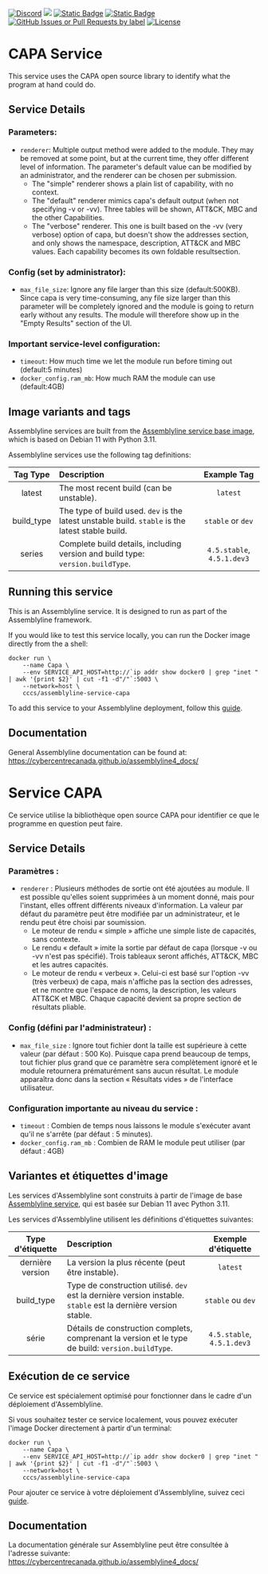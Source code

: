 [![Discord](https://img.shields.io/badge/chat-on%20discord-7289da.svg?sanitize=true)](https://discord.gg/GUAy9wErNu)
[![](https://img.shields.io/discord/908084610158714900)](https://discord.gg/GUAy9wErNu)
[![Static Badge](https://img.shields.io/badge/github-assemblyline-blue?logo=github)](https://github.com/CybercentreCanada/assemblyline)
[![Static Badge](https://img.shields.io/badge/github-assemblyline\_service\_capa-blue?logo=github)](https://github.com/CybercentreCanada/assemblyline-service-capa)
[![GitHub Issues or Pull Requests by label](https://img.shields.io/github/issues/CybercentreCanada/assemblyline/service-capa)](https://github.com/CybercentreCanada/assemblyline/issues?q=is:issue+is:open+label:service-capa)
[![License](https://img.shields.io/github/license/CybercentreCanada/assemblyline-service-capa)](./LICENSE)
# CAPA Service

This service uses the CAPA open source library to identify what the program at hand could do.

## Service Details

### Parameters:

- `renderer`: Multiple output method were added to the module. They may be removed at some point, but at the current time, they offer different level of information. The parameter's default value can be modified by an administrator, and the renderer can be chosen per submission.
    - The "simple" renderer shows a plain list of capability, with no context.
    - The "default" renderer mimics capa's default output (when not specifying -v or -vv). Three tables will be shown, ATT&CK, MBC and the other Capabilities.
    - The "verbose" renderer. This one is built based on the -vv (very verbose) option of capa, but doesn't show the addresses section, and only shows the namespace, description, ATT&CK and MBC values. Each capability becomes its own foldable resultsection.

### Config (set by administrator):

- `max_file_size`: Ignore any file larger than this size (default:500KB). Since capa is very time-consuming, any file size larger than this parameter will be completely ignored and the module is going to return early without any results. The module will therefore show up in the "Empty Results" section of the UI.

### Important service-level configuration:

- `timeout`: How much time we let the module run before timing out (default:5 minutes)
- `docker_config.ram_mb`: How much RAM the module can use (default:4GB)

## Image variants and tags

Assemblyline services are built from the [Assemblyline service base image](https://hub.docker.com/r/cccs/assemblyline-v4-service-base),
which is based on Debian 11 with Python 3.11.

Assemblyline services use the following tag definitions:

| **Tag Type** | **Description**                                                                                  |      **Example Tag**       |
| :----------: | :----------------------------------------------------------------------------------------------- | :------------------------: |
|    latest    | The most recent build (can be unstable).                                                         |          `latest`          |
|  build_type  | The type of build used. `dev` is the latest unstable build. `stable` is the latest stable build. |     `stable` or `dev`      |
|    series    | Complete build details, including version and build type: `version.buildType`.                   | `4.5.stable`, `4.5.1.dev3` |

## Running this service

This is an Assemblyline service. It is designed to run as part of the Assemblyline framework.

If you would like to test this service locally, you can run the Docker image directly from the a shell:

    docker run \
        --name Capa \
        --env SERVICE_API_HOST=http://`ip addr show docker0 | grep "inet " | awk '{print $2}' | cut -f1 -d"/"`:5003 \
        --network=host \
        cccs/assemblyline-service-capa

To add this service to your Assemblyline deployment, follow this
[guide](https://cybercentrecanada.github.io/assemblyline4_docs/developer_manual/services/run_your_service/#add-the-container-to-your-deployment).

## Documentation

General Assemblyline documentation can be found at: https://cybercentrecanada.github.io/assemblyline4_docs/

# Service CAPA

Ce service utilise la bibliothèque open source CAPA pour identifier ce que le programme en question peut faire.

## Service Details

### Paramètres :

- `renderer` : Plusieurs méthodes de sortie ont été ajoutées au module. Il est possible qu'elles soient supprimées à un moment donné, mais pour l'instant, elles offrent différents niveaux d'information. La valeur par défaut du paramètre peut être modifiée par un administrateur, et le rendu peut être choisi par soumission.
    - Le moteur de rendu « simple » affiche une simple liste de capacités, sans contexte.
    - Le rendu « default » imite la sortie par défaut de capa (lorsque -v ou -vv n'est pas spécifié). Trois tableaux seront affichés, ATT&CK, MBC et les autres capacités.
    - Le moteur de rendu « verbeux ». Celui-ci est basé sur l'option -vv (très verbeux) de capa, mais n'affiche pas la section des adresses, et ne montre que l'espace de noms, la description, les valeurs ATT&CK et MBC. Chaque capacité devient sa propre section de résultats pliable.

### Config (défini par l'administrateur) :

- `max_file_size` : Ignore tout fichier dont la taille est supérieure à cette valeur (par défaut : 500 Ko). Puisque capa prend beaucoup de temps, tout fichier plus grand que ce paramètre sera complètement ignoré et le module retournera prématurément sans aucun résultat. Le module apparaîtra donc dans la section « Résultats vides » de l'interface utilisateur.

### Configuration importante au niveau du service :

- `timeout` : Combien de temps nous laissons le module s'exécuter avant qu'il ne s'arrête (par défaut : 5 minutes).
- `docker_config.ram_mb` : Combien de RAM le module peut utiliser (par défaut : 4GB)

## Variantes et étiquettes d'image

Les services d'Assemblyline sont construits à partir de l'image de base [Assemblyline service](https://hub.docker.com/r/cccs/assemblyline-v4-service-base),
qui est basée sur Debian 11 avec Python 3.11.

Les services d'Assemblyline utilisent les définitions d'étiquettes suivantes:

| **Type d'étiquette** | **Description**                                                                                                |  **Exemple d'étiquette**   |
| :------------------: | :------------------------------------------------------------------------------------------------------------- | :------------------------: |
|   dernière version   | La version la plus récente (peut être instable).                                                               |          `latest`          |
|      build_type      | Type de construction utilisé. `dev` est la dernière version instable. `stable` est la dernière version stable. |     `stable` ou `dev`      |
|        série         | Détails de construction complets, comprenant la version et le type de build: `version.buildType`.              | `4.5.stable`, `4.5.1.dev3` |

## Exécution de ce service

Ce service est spécialement optimisé pour fonctionner dans le cadre d'un déploiement d'Assemblyline.

Si vous souhaitez tester ce service localement, vous pouvez exécuter l'image Docker directement à partir d'un terminal:

    docker run \
        --name Capa \
        --env SERVICE_API_HOST=http://`ip addr show docker0 | grep "inet " | awk '{print $2}' | cut -f1 -d"/"`:5003 \
        --network=host \
        cccs/assemblyline-service-capa

Pour ajouter ce service à votre déploiement d'Assemblyline, suivez ceci
[guide](https://cybercentrecanada.github.io/assemblyline4_docs/fr/developer_manual/services/run_your_service/#add-the-container-to-your-deployment).

## Documentation

La documentation générale sur Assemblyline peut être consultée à l'adresse suivante: https://cybercentrecanada.github.io/assemblyline4_docs/
